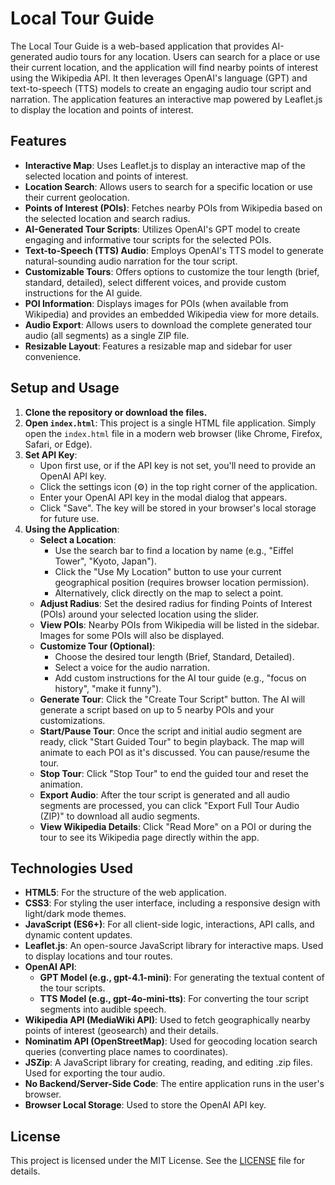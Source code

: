 # Local Tour Guide

The Local Tour Guide is a web-based application that provides AI-generated audio tours for any location. Users can search for a place or use their current location, and the application will find nearby points of interest using the Wikipedia API. It then leverages OpenAI's language (GPT) and text-to-speech (TTS) models to create an engaging audio tour script and narration. The application features an interactive map powered by Leaflet.js to display the location and points of interest.

## Features

- **Interactive Map**: Uses Leaflet.js to display an interactive map of the selected location and points of interest.
- **Location Search**: Allows users to search for a specific location or use their current geolocation.
- **Points of Interest (POIs)**: Fetches nearby POIs from Wikipedia based on the selected location and search radius.
- **AI-Generated Tour Scripts**: Utilizes OpenAI's GPT model to create engaging and informative tour scripts for the selected POIs.
- **Text-to-Speech (TTS) Audio**: Employs OpenAI's TTS model to generate natural-sounding audio narration for the tour script.
- **Customizable Tours**: Offers options to customize the tour length (brief, standard, detailed), select different voices, and provide custom instructions for the AI guide.
- **POI Information**: Displays images for POIs (when available from Wikipedia) and provides an embedded Wikipedia view for more details.
- **Audio Export**: Allows users to download the complete generated tour audio (all segments) as a single ZIP file.
- **Resizable Layout**: Features a resizable map and sidebar for user convenience.

## Setup and Usage

1.  **Clone the repository or download the files.**
2.  **Open `index.html`**: This project is a single HTML file application. Simply open the `index.html` file in a modern web browser (like Chrome, Firefox, Safari, or Edge).
3.  **Set API Key**:
    *   Upon first use, or if the API key is not set, you'll need to provide an OpenAI API key.
    *   Click the settings icon (⚙️) in the top right corner of the application.
    *   Enter your OpenAI API key in the modal dialog that appears.
    *   Click "Save". The key will be stored in your browser's local storage for future use.
4.  **Using the Application**:
    *   **Select a Location**:
        *   Use the search bar to find a location by name (e.g., "Eiffel Tower", "Kyoto, Japan").
        *   Click the "Use My Location" button to use your current geographical position (requires browser location permission).
        *   Alternatively, click directly on the map to select a point.
    *   **Adjust Radius**: Set the desired radius for finding Points of Interest (POIs) around your selected location using the slider.
    *   **View POIs**: Nearby POIs from Wikipedia will be listed in the sidebar. Images for some POIs will also be displayed.
    *   **Customize Tour (Optional)**:
        *   Choose the desired tour length (Brief, Standard, Detailed).
        *   Select a voice for the audio narration.
        *   Add custom instructions for the AI tour guide (e.g., "focus on history", "make it funny").
    *   **Generate Tour**: Click the "Create Tour Script" button. The AI will generate a script based on up to 5 nearby POIs and your customizations.
    *   **Start/Pause Tour**: Once the script and initial audio segment are ready, click "Start Guided Tour" to begin playback. The map will animate to each POI as it's discussed. You can pause/resume the tour.
    *   **Stop Tour**: Click "Stop Tour" to end the guided tour and reset the animation.
    *   **Export Audio**: After the tour script is generated and all audio segments are processed, you can click "Export Full Tour Audio (ZIP)" to download all audio segments.
    *   **View Wikipedia Details**: Click "Read More" on a POI or during the tour to see its Wikipedia page directly within the app.

## Technologies Used

-   **HTML5**: For the structure of the web application.
-   **CSS3**: For styling the user interface, including a responsive design with light/dark mode themes.
-   **JavaScript (ES6+)**: For all client-side logic, interactions, API calls, and dynamic content updates.
-   **Leaflet.js**: An open-source JavaScript library for interactive maps. Used to display locations and tour routes.
-   **OpenAI API**:
    -   **GPT Model (e.g., gpt-4.1-mini)**: For generating the textual content of the tour scripts.
    -   **TTS Model (e.g., gpt-4o-mini-tts)**: For converting the tour script segments into audible speech.
-   **Wikipedia API (MediaWiki API)**: Used to fetch geographically nearby points of interest (geosearch) and their details.
-   **Nominatim API (OpenStreetMap)**: Used for geocoding location search queries (converting place names to coordinates).
-   **JSZip**: A JavaScript library for creating, reading, and editing .zip files. Used for exporting the tour audio.
-   **No Backend/Server-Side Code**: The entire application runs in the user's browser.
-   **Browser Local Storage**: Used to store the OpenAI API key.

## License

This project is licensed under the MIT License. See the [LICENSE](LICENSE) file for details.
